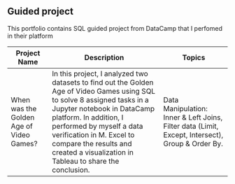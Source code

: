 ## **Guided project**
This portfolio contains SQL guided project from DataCamp that I perfomed in their platform

| **Project Name** | **Description** | **Topics**|
|------------------|-----------------|------------|
|When was the Golden Age of Video Games?|In this project, I analyzed two datasets to find out the Golden Age of Video Games using SQL to solve 8 assigned tasks in a Jupyter notebook in DataCamp platform. In addition, I performed by myself a data verification in M. Excel to compare the results and created a visualization in Tableau to share the conclusion.| Data Manipulation: Inner & Left Joins, Filter data (Limit, Except, Intersect), Group & Order By. | Data Verification: Pivot Table, Conditional Formatting (Top 10 Items, Rules), Power Query (Left & Inner Join). Tableau Visualization: Inner & Left Join, Stories, and simplified Dashboard.|
